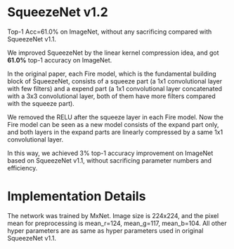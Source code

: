 SqueezeNet v1.2
======================
Top-1 Acc=61.0% on ImageNet, without any sacrificing compared with SqueezeNet v1.1.

We improved SqueezeNet by the linear kernel compression idea, and got **61.0%** top-1 accuracy on ImageNet. 

In the original paper, each Fire model, which is the fundamental building block of SqueezeNet, consists of a squeeze part (a 1x1 convolutional layer with few filters) and a expend part (a 1x1 convolutional layer concatenated with a 3x3 convolutional layer, both of them have more filters compared with the squeeze part). 

We removed the RELU after the squeeze layer in each Fire model. Now the Fire model can be seen as a new model consists of the expand part only, and both layers in the expand parts are linearly compressed by a same 1x1 convolutional layer. 

In this way, we achieved 3% top-1 accuracy improvement on ImageNet based on SqueezeNet v1.1, without sacrificing parameter numbers and efficiency.

Implementation Details
======================
The network was trained by MxNet. Image size is 224x224, and the pixel mean for preprocessing is mean_r=124, mean_g=117,         mean_b=104. All other hyper parameters are as same as hyper parameters used in original SqueezeNet v1.1.